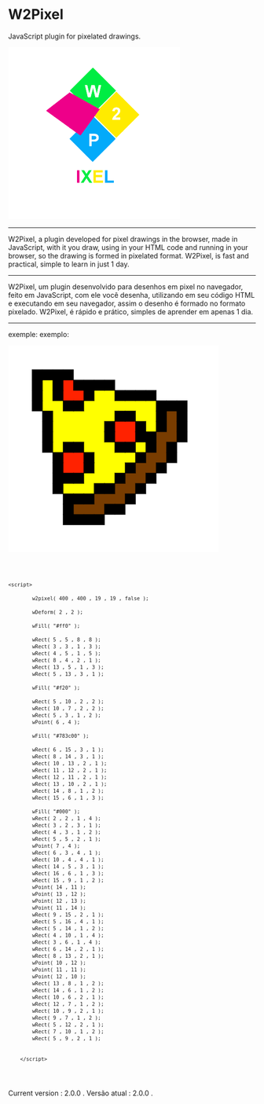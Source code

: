# W2Pixel
JavaScript plugin for pixelated drawings.

<img src="w2p.png"/>

************

W2Pixel, a plugin developed for pixel drawings in the browser, made in JavaScript, with it you draw, using in your HTML code and running in your browser, so the drawing is formed in pixelated format. W2Pixel, is fast and practical, simple to learn in just 1 day.

************

W2Pixel, um plugin desenvolvido para desenhos em pixel no navegador, feito em JavaScript, com ele você desenha, utilizando em seu código HTML e executando em seu navegador, assim o desenho é formado no formato pixelado. W2Pixel, é rápido e prático, simples de aprender em apenas 1 dia.

************

exemple:
exemplo:

<img src="ex.png"/>

<code><pre>

    <script>

            w2pixel( 400 , 400 , 19 , 19 , false );

            wDeform( 2 , 2 );

            wFill( "#ff0" );

            wRect( 5 , 5 , 8 , 8 );
            wRect( 3 , 3 , 1 , 3 );
            wRect( 4 , 5 , 1 , 5 );
            wRect( 8 , 4 , 2 , 1 );
            wRect( 13 , 5 , 1 , 3 );
            wRect( 5 , 13 , 3 , 1 );

            wFill( "#f20" );

            wRect( 5 , 10 , 2 , 2 );
            wRect( 10 , 7 , 2 , 2 );
            wRect( 5 , 3 , 1 , 2 );
            wPoint( 6 , 4 );

            wFill( "#783c00" );

            wRect( 6 , 15 , 3 , 1 );
            wRect( 8 , 14 , 3 , 1 );
            wRect( 10 , 13 , 2 , 1 );
            wRect( 11 , 12 , 2 , 1 );
            wRect( 12 , 11 , 2 , 1 );
            wRect( 13 , 10 , 2 , 1 );
            wRect( 14 , 8 , 1 , 2 );
            wRect( 15 , 6 , 1 , 3 );

            wFill( "#000" );
            wRect( 2 , 2 , 1 , 4 );
            wRect( 3 , 2 , 3 , 1 );
            wRect( 4 , 3 , 1 , 2 );
            wRect( 5 , 5 , 2 , 1 );
            wPoint( 7 , 4 );
            wRect( 6 , 3 , 4 , 1 );
            wRect( 10 , 4 , 4 , 1 );
            wRect( 14 , 5 , 3 , 1 );
            wRect( 16 , 6 , 1 , 3 );
            wRect( 15 , 9 , 1 , 2 );
            wPoint( 14 , 11 );
            wPoint( 13 , 12 );
            wPoint( 12 , 13 );
            wPoint( 11 , 14 );
            wRect( 9 , 15 , 2 , 1 );
            wRect( 5 , 16 , 4 , 1 );
            wRect( 5 , 14 , 1 , 2 );
            wRect( 4 , 10 , 1 , 4 );
            wRect( 3 , 6 , 1 , 4 ); 
            wRect( 6 , 14 , 2 , 1 );
            wRect( 8 , 13 , 2 , 1 );
            wPoint( 10 , 12 );
            wPoint( 11 , 11 );
            wPoint( 12 , 10 );
            wRect( 13 , 8 , 1 , 2 );
            wRect( 14 , 6 , 1 , 2 );
            wRect( 10 , 6 , 2 , 1 );
            wRect( 12 , 7 , 1 , 2 );
            wRect( 10 , 9 , 2 , 1 );
            wRect( 9 , 7 , 1 , 2 );
            wRect( 5 , 12 , 2 , 1 );
            wRect( 7 , 10 , 1 , 2 );
            wRect( 5 , 9 , 2 , 1 );


        </script>

</pre></code>

Current version : 2.0.0 .
Versão atual : 2.0.0 .
